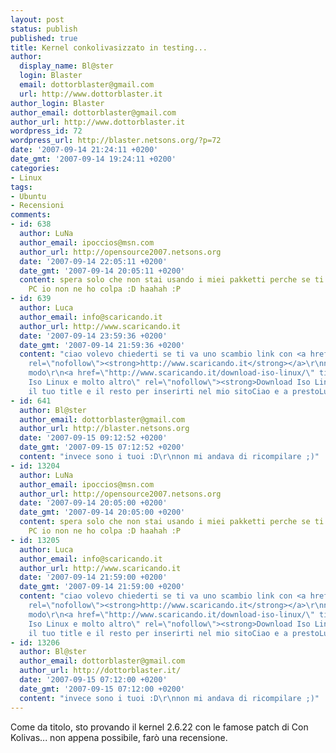 ```yaml
---
layout: post
status: publish
published: true
title: Kernel conkolivasizzato in testing...
author:
  display_name: Bl@ster
  login: Blaster
  email: dottorblaster@gmail.com
  url: http://www.dottorblaster.it
author_login: Blaster
author_email: dottorblaster@gmail.com
author_url: http://www.dottorblaster.it
wordpress_id: 72
wordpress_url: http://blaster.netsons.org/?p=72
date: '2007-09-14 21:24:11 +0200'
date_gmt: '2007-09-14 19:24:11 +0200'
categories:
- Linux
tags:
- Ubuntu
- Recensioni
comments:
- id: 638
  author: LuNa
  author_email: ipoccios@msn.com
  author_url: http://opensource2007.netsons.org
  date: '2007-09-14 22:05:11 +0200'
  date_gmt: '2007-09-14 20:05:11 +0200'
  content: spera solo che non stai usando i miei pakketti perche se ti esplode il
    PC io non ne ho colpa :D haahah :P
- id: 639
  author: Luca
  author_email: info@scaricando.it
  author_url: http://www.scaricando.it
  date: '2007-09-14 23:59:36 +0200'
  date_gmt: '2007-09-14 21:59:36 +0200'
  content: "ciao volevo chiederti se ti va uno scambio link con <a href=\"http://www.scaricando.it/\"
    rel=\"nofollow\"><strong>http://www.scaricando.it</strong></a>\r\nnel seguente
    modo\r\n<a href=\"http://www.scaricando.it/download-iso-linux/\" title=\"Download
    Iso Linux e molto altro\" rel=\"nofollow\"><strong>Download Iso Linux</strong></a>\r\nscrivimi
    il tuo title e il resto per inserirti nel mio sitoCiao e a prestoLuca"
- id: 641
  author: Bl@ster
  author_email: dottorblaster@gmail.com
  author_url: http://blaster.netsons.org
  date: '2007-09-15 09:12:52 +0200'
  date_gmt: '2007-09-15 07:12:52 +0200'
  content: "invece sono i tuoi :D\r\nnon mi andava di ricompilare ;)"
- id: 13204
  author: LuNa
  author_email: ipoccios@msn.com
  author_url: http://opensource2007.netsons.org
  date: '2007-09-14 20:05:00 +0200'
  date_gmt: '2007-09-14 20:05:00 +0200'
  content: spera solo che non stai usando i miei pakketti perche se ti esplode il
    PC io non ne ho colpa :D haahah :P
- id: 13205
  author: Luca
  author_email: info@scaricando.it
  author_url: http://www.scaricando.it
  date: '2007-09-14 21:59:00 +0200'
  date_gmt: '2007-09-14 21:59:00 +0200'
  content: "ciao volevo chiederti se ti va uno scambio link con <a href=\"http://www.scaricando.it/\"
    rel=\"nofollow\"><strong>http://www.scaricando.it</strong></a>\r\nnel seguente
    modo\r\n<a href=\"http://www.scaricando.it/download-iso-linux/\" title=\"Download
    Iso Linux e molto altro\" rel=\"nofollow\"><strong>Download Iso Linux</strong></a>\r\nscrivimi
    il tuo title e il resto per inserirti nel mio sitoCiao e a prestoLuca"
- id: 13206
  author: Bl@ster
  author_email: dottorblaster@gmail.com
  author_url: http://dottorblaster.it/
  date: '2007-09-15 07:12:00 +0200'
  date_gmt: '2007-09-15 07:12:00 +0200'
  content: "invece sono i tuoi :D\r\nnon mi andava di ricompilare ;)"
---
```

<p>Come da titolo, sto provando il kernel 2.6.22 con le famose patch di Con Kolivas... non appena possibile, farò una recensione.</p>
